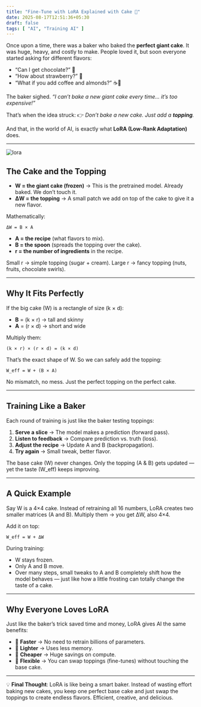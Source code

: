 ```yaml
---
title: "Fine-Tune with LoRA Explained with Cake 🍰"
date: 2025-08-17T12:51:36+05:30
draft: false
tags: [ "AI", "Training AI" ]
---
```


Once upon a time, there was a baker who baked the **perfect giant cake**.
 It was huge, heavy, and costly to make. People loved it, but soon everyone started asking for different flavors:

- “Can I get chocolate?” 🍫
- “How about strawberry?” 🍓
- “What if you add coffee and almonds?” ☕🌰

The baker sighed. *“I can’t bake a new giant cake every time… it’s too expensive!”*

That’s when the idea struck:
 👉 *Don’t bake a new cake. Just add a **topping**.*

And that, in the world of AI, is exactly what **LoRA (Low-Rank Adaptation)** does.

------

![lora](/content-img/lora.png)

## The Cake and the Topping

- **W = the giant cake (frozen)**
   → This is the pretrained model. Already baked. We don’t touch it.
- **ΔW = the topping**
   → A small patch we add on top of the cake to give it a new flavor.

Mathematically:

```
ΔW = B × A
```

- **A = the recipe** (what flavors to mix).
- **B = the spoon** (spreads the topping over the cake).
- **r = the number of ingredients** in the recipe.

Small r → simple topping (sugar + cream).
 Large r → fancy topping (nuts, fruits, chocolate swirls).

------

## Why It Fits Perfectly

If the big cake (W) is a rectangle of size (k × d):

- **B** = (k × r) → tall and skinny
- **A** = (r × d) → short and wide

Multiply them:

```
(k × r) × (r × d) = (k × d)
```

That’s the exact shape of W.
 So we can safely add the topping:

```
W_eff = W + (B × A)
```

No mismatch, no mess. Just the perfect topping on the perfect cake.

------

## Training Like a Baker

Each round of training is just like the baker testing toppings:

1. **Serve a slice** → The model makes a prediction (forward pass).
2. **Listen to feedback** → Compare prediction vs. truth (loss).
3. **Adjust the recipe** → Update A and B (backpropagation).
4. **Try again** → Small tweak, better flavor.

The base cake (W) never changes.
 Only the topping (A & B) gets updated — yet the taste (W_eff) keeps improving.

------

## A Quick Example

Say W is a 4×4 cake. Instead of retraining all 16 numbers, LoRA creates two smaller matrices (A and B). Multiply them → you get ΔW, also 4×4.

Add it on top:

```
W_eff = W + ΔW
```

During training:

- W stays frozen.
- Only A and B move.
- Over many steps, small tweaks to A and B completely shift how the model behaves — just like how a little frosting can totally change the taste of a cake.

------

## Why Everyone Loves LoRA

Just like the baker’s trick saved time and money, LoRA gives AI the same benefits:

- 🚀 **Faster** → No need to retrain billions of parameters.
- 💾 **Lighter** → Uses less memory.
- 💸 **Cheaper** → Huge savings on compute.
- 🔄 **Flexible** → You can swap toppings (fine-tunes) without touching the base cake.

------

💡 **Final Thought**:
 LoRA is like being a smart baker. Instead of wasting effort baking new cakes, you keep one perfect base cake and just swap the toppings to create endless flavors. Efficient, creative, and delicious.
